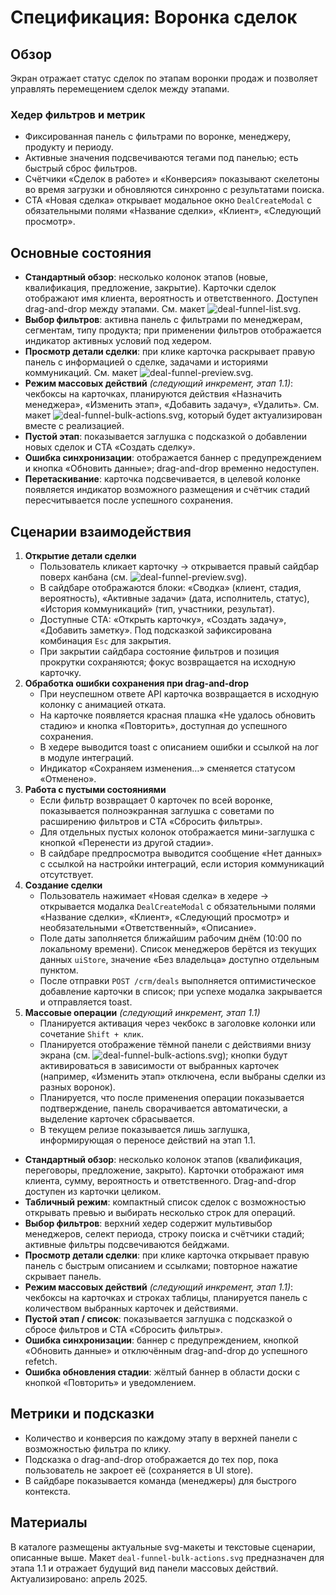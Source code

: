 # Спецификация: Воронка сделок

## Обзор
Экран отражает статус сделок по этапам воронки продаж и позволяет управлять перемещением сделок между этапами.

### Хедер фильтров и метрик
- Фиксированная панель с фильтрами по воронке, менеджеру, продукту и периоду.
- Активные значения подсвечиваются тегами под панелью; есть быстрый сброс фильтров.
- Счётчики «Сделок в работе» и «Конверсия» показывают скелетоны во время загрузки и обновляются синхронно с результатами поиска.
- CTA «Новая сделка» открывает модальное окно `DealCreateModal` с обязательными полями «Название сделки», «Клиент», «Следующий просмотр».

## Основные состояния
- **Стандартный обзор**: несколько колонок этапов (новые, квалификация, предложение, закрытие). Карточки сделок отображают имя клиента, вероятность и ответственного. Доступен drag-and-drop между этапами. См. макет ![deal-funnel-list.svg](deal-funnel-list.svg).
- **Выбор фильтров**: активна панель с фильтрами по менеджерам, сегментам, типу продукта; при применении фильтров отображается индикатор активных условий под хедером.
- **Просмотр детали сделки**: при клике карточка раскрывает правую панель с информацией о сделке, задачами и историями коммуникаций. См. макет ![deal-funnel-preview.svg](deal-funnel-preview.svg).
- **Режим массовых действий** _(следующий инкремент, этап 1.1)_: чекбоксы на карточках, планируются действия «Назначить менеджера», «Изменить этап», «Добавить задачу», «Удалить». См. макет ![deal-funnel-bulk-actions.svg](deal-funnel-bulk-actions.svg), который будет актуализирован вместе с реализацией.
- **Пустой этап**: показывается заглушка с подсказкой о добавлении новых сделок и CTA «Создать сделку».
- **Ошибка синхронизации**: отображается баннер с предупреждением и кнопка «Обновить данные»; drag-and-drop временно недоступен.
- **Перетаскивание**: карточка подсвечивается, в целевой колонке появляется индикатор возможного размещения и счётчик стадий пересчитывается после успешного сохранения.

## Сценарии взаимодействия
1. **Открытие детали сделки**
   - Пользователь кликает карточку → открывается правый сайдбар поверх канбана (см. ![deal-funnel-preview.svg](deal-funnel-preview.svg)).
   - В сайдбаре отображаются блоки: «Сводка» (клиент, стадия, вероятность), «Активные задачи» (дата, исполнитель, статус), «История коммуникаций» (тип, участники, результат).
   - Доступные CTA: «Открыть карточку», «Создать задачу», «Добавить заметку». Под подсказкой зафиксирована комбинация `Esc` для закрытия.
   - При закрытии сайдбара состояние фильтров и позиция прокрутки сохраняются; фокус возвращается на исходную карточку.
2. **Обработка ошибки сохранения при drag-and-drop**
   - При неуспешном ответе API карточка возвращается в исходную колонку с анимацией отката.
   - На карточке появляется красная плашка «Не удалось обновить стадию» и кнопка «Повторить», доступная до успешного сохранения.
   - В хедере выводится toast с описанием ошибки и ссылкой на лог в модуле интеграций.
   - Индикатор «Сохраняем изменения…» сменяется статусом «Отменено».
3. **Работа с пустыми состояниями**
   - Если фильтр возвращает 0 карточек по всей воронке, показывается полноэкранная заглушка с советами по расширению фильтров и CTA «Сбросить фильтры».
   - Для отдельных пустых колонок отображается мини-заглушка с кнопкой «Перенести из другой стадии».
   - В сайдбаре предпросмотра выводится сообщение «Нет данных» с ссылкой на настройки интеграций, если история коммуникаций отсутствует.
5. **Создание сделки**
   - Пользователь нажимает «Новая сделка» в хедере → открывается модалка `DealCreateModal` с обязательными полями «Название сделки», «Клиент», «Следующий просмотр» и необязательными «Ответственный», «Описание».
   - Поле даты заполняется ближайшим рабочим днём (10:00 по локальному времени). Список менеджеров берётся из текущих данных `uiStore`, значение «Без владельца» доступно отдельным пунктом.
   - После отправки `POST /crm/deals` выполняется оптимистическое добавление карточки в список; при успехе модалка закрывается и отправляется toast.
4. **Массовые операции** _(следующий инкремент, этап 1.1)_
   - Планируется активация через чекбокс в заголовке колонки или сочетание `Shift + клик`.
   - Планируется отображение тёмной панели с действиями внизу экрана (см. ![deal-funnel-bulk-actions.svg](deal-funnel-bulk-actions.svg)); кнопки будут активироваться в зависимости от выбранных карточек (например, «Изменить этап» отключена, если выбраны сделки из разных воронок).
   - Планируется, что после применения операции показывается подтверждение, панель сворачивается автоматически, а выделение карточек сбрасывается.
   - В текущем релизе показывается лишь заглушка, информирующая о переносе действий на этап 1.1.
- **Стандартный обзор**: несколько колонок этапов (квалификация, переговоры, предложение, закрыто). Карточки отображают имя клиента, сумму, вероятность и ответственного. Drag-and-drop доступен из карточки целиком.
- **Табличный режим**: компактный список сделок с возможностью открывать превью и выбирать несколько строк для операций.
- **Выбор фильтров**: верхний хедер содержит мультивыбор менеджеров, селект периода, строку поиска и счётчики стадий; активные фильтры подсвечиваются бейджами.
- **Просмотр детали сделки**: при клике карточка открывает правую панель с быстрым описанием и ссылками; повторное нажатие скрывает панель.
- **Режим массовых действий** _(следующий инкремент, этап 1.1)_: чекбоксы на карточках и строках таблицы, планируется панель с количеством выбранных карточек и действиями.
- **Пустой этап / список**: показывается заглушка с подсказкой о сбросе фильтров и CTA «Сбросить фильтры».
- **Ошибка синхронизации**: баннер с предупреждением, кнопкой «Обновить данные» и отключённым drag-and-drop до успешного refetch.
- **Ошибка обновления стадии**: жёлтый баннер в области доски с кнопкой «Повторить» и уведомлением.

## Метрики и подсказки
- Количество и конверсия по каждому этапу в верхней панели с возможностью фильтра по клику.
- Подсказка о drag-and-drop отображается до тех пор, пока пользователь не закроет её (сохраняется в UI store).
- В сайдбаре показывается команда (менеджеры) для быстрого контекста.

## Материалы
В каталоге размещены актуальные svg-макеты и текстовые сценарии, описанные выше. Макет `deal-funnel-bulk-actions.svg` предназначен для этапа 1.1 и отражает будущий вид панели массовых действий. Актуализировано: апрель 2025.

